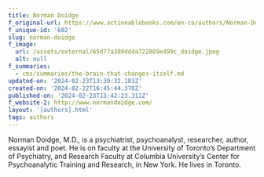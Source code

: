 ```yaml
---
title: Norman Doidge
f_original-url: https://www.actionablebooks.com/en-ca/authors/Norman-Doidge/
f_unique-id: '602'
slug: norman-doidge
f_image:
  url: /assets/external/65d77a389dd4a722889e499c_doidge.jpeg
  alt: null
f_summaries:
  - cms/summaries/the-brain-that-changes-itself.md
updated-on: '2024-02-23T13:30:32.183Z'
created-on: '2024-02-22T16:45:44.378Z'
published-on: '2024-02-23T13:42:23.311Z'
f_website-2: http://www.normandoidge.com/
layout: '[authors].html'
tags: authors
---
```


Norman Doidge, M.D., is a psychiatrist, psychoanalyst, researcher, author, essayist and poet. He is on faculty at the University of Toronto’s Department of Psychiatry, and Research Faculty at Columbia University’s Center for Psychoanalytic Training and Research, in New York. He lives in Toronto.
